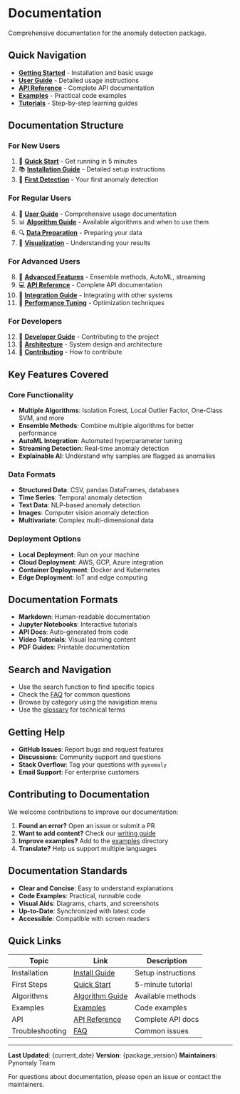 # Documentation

Comprehensive documentation for the anomaly detection package.

## Quick Navigation

- [**Getting Started**](getting-started/) - Installation and basic usage
- [**User Guide**](user-guide/) - Detailed usage instructions
- [**API Reference**](api-reference/) - Complete API documentation
- [**Examples**](../examples/) - Practical code examples
- [**Tutorials**](tutorials/) - Step-by-step learning guides

## Documentation Structure

### For New Users

1. 🚀 **[Quick Start](getting-started/quickstart.md)** - Get running in 5 minutes
2. 📚 **[Installation Guide](getting-started/installation.md)** - Detailed setup instructions
3. 🎯 **[First Detection](getting-started/first-detection.md)** - Your first anomaly detection

### For Regular Users

4. 🔧 **[User Guide](user-guide/)** - Comprehensive usage documentation
5. 📊 **[Algorithm Guide](user-guide/algorithms.md)** - Available algorithms and when to use them
6. 🔍 **[Data Preparation](user-guide/data-preparation.md)** - Preparing your data
7. 🎨 **[Visualization](user-guide/visualization.md)** - Understanding your results

### For Advanced Users

8. 🔬 **[Advanced Features](advanced/)** - Ensemble methods, AutoML, streaming
9. 💻 **[API Reference](api-reference/)** - Complete API documentation
10. 🔌 **[Integration Guide](integration/)** - Integrating with other systems
11. 🚀 **[Performance Tuning](advanced/performance.md)** - Optimization techniques

### For Developers

12. 🔧 **[Developer Guide](developer/)** - Contributing to the project
13. 🏧 **[Architecture](developer/architecture.md)** - System design and architecture
14. 📝 **[Contributing](../CONTRIBUTING.md)** - How to contribute

## Key Features Covered

### Core Functionality
- **Multiple Algorithms**: Isolation Forest, Local Outlier Factor, One-Class SVM, and more
- **Ensemble Methods**: Combine multiple algorithms for better performance
- **AutoML Integration**: Automated hyperparameter tuning
- **Streaming Detection**: Real-time anomaly detection
- **Explainable AI**: Understand why samples are flagged as anomalies

### Data Formats
- **Structured Data**: CSV, pandas DataFrames, databases
- **Time Series**: Temporal anomaly detection
- **Text Data**: NLP-based anomaly detection
- **Images**: Computer vision anomaly detection
- **Multivariate**: Complex multi-dimensional data

### Deployment Options
- **Local Deployment**: Run on your machine
- **Cloud Deployment**: AWS, GCP, Azure integration
- **Container Deployment**: Docker and Kubernetes
- **Edge Deployment**: IoT and edge computing

## Documentation Formats

- **Markdown**: Human-readable documentation
- **Jupyter Notebooks**: Interactive tutorials
- **API Docs**: Auto-generated from code
- **Video Tutorials**: Visual learning content
- **PDF Guides**: Printable documentation

## Search and Navigation

- Use the search function to find specific topics
- Check the [FAQ](faq.md) for common questions
- Browse by category using the navigation menu
- Use the [glossary](glossary.md) for technical terms

## Getting Help

- **GitHub Issues**: Report bugs and request features
- **Discussions**: Community support and questions
- **Stack Overflow**: Tag your questions with `pynomaly`
- **Email Support**: For enterprise customers

## Contributing to Documentation

We welcome contributions to improve our documentation:

1. **Found an error?** Open an issue or submit a PR
2. **Want to add content?** Check our [writing guide](developer/writing-guide.md)
3. **Improve examples?** Add to the [examples](../examples/) directory
4. **Translate?** Help us support multiple languages

## Documentation Standards

- **Clear and Concise**: Easy to understand explanations
- **Code Examples**: Practical, runnable code
- **Visual Aids**: Diagrams, charts, and screenshots
- **Up-to-Date**: Synchronized with latest code
- **Accessible**: Compatible with screen readers

## Quick Links

| Topic | Link | Description |
|-------|------|-------------|
| Installation | [Install Guide](getting-started/installation.md) | Setup instructions |
| First Steps | [Quick Start](getting-started/quickstart.md) | 5-minute tutorial |
| Algorithms | [Algorithm Guide](user-guide/algorithms.md) | Available methods |
| Examples | [Examples](../examples/) | Code examples |
| API | [API Reference](api-reference/) | Complete API docs |
| Troubleshooting | [FAQ](faq.md) | Common issues |

---

**Last Updated**: {current_date}
**Version**: {package_version}
**Maintainers**: Pynomaly Team

For questions about documentation, please open an issue or contact the maintainers.